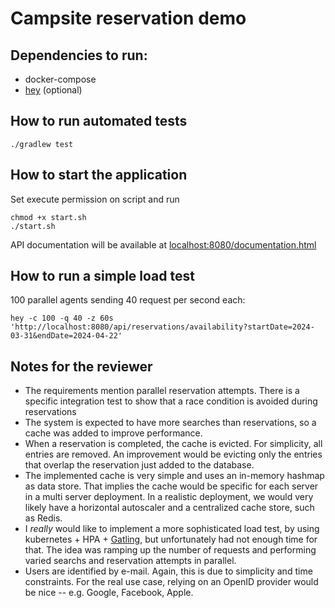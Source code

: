 # Campsite reservation demo
## Dependencies to run:

- docker-compose
- [hey](https://github.com/rakyll/hey) (optional)

## How to run automated tests

```
./gradlew test
```

## How to start the application
Set execute permission on script and run

```
chmod +x start.sh
./start.sh
```

API documentation will be available at [localhost:8080/documentation.html](http://localhost:8080/documentation.html)

## How to run a simple load test
100 parallel agents sending 40 request per second each:
```
hey -c 100 -q 40 -z 60s 'http://localhost:8080/api/reservations/availability?startDate=2024-03-31&endDate=2024-04-22'
```

## Notes for the reviewer

- The requirements mention parallel reservation attempts. There is a specific integration test to show that a race condition is avoided during reservations
- The system is expected to have more searches than reservations, so a cache was added to improve performance. 
- When a reservation is completed, the cache is evicted. For simplicity, all entries are removed. An improvement would be evicting only the entries that overlap the reservation just added to the database.
- The implemented cache is very simple and uses an in-memory hashmap as data store. That implies the cache would be specific for each server in a multi server deployment. In a realistic deployment, we would very likely have a horizontal autoscaler and a centralized cache store, such as Redis.
- I _really_ would like to implement a more sophisticated load test, by using kubernetes + HPA + [Gatling](https://gatling.io/), but unfortunately had not enough time for that. The idea was ramping up the number of requests and performing varied searchs and reservation attempts in parallel.
- Users are identified by e-mail. Again, this is due to simplicity and time constraints. For the real use case, relying on an OpenID provider would be nice -- e.g. Google, Facebook, Apple.